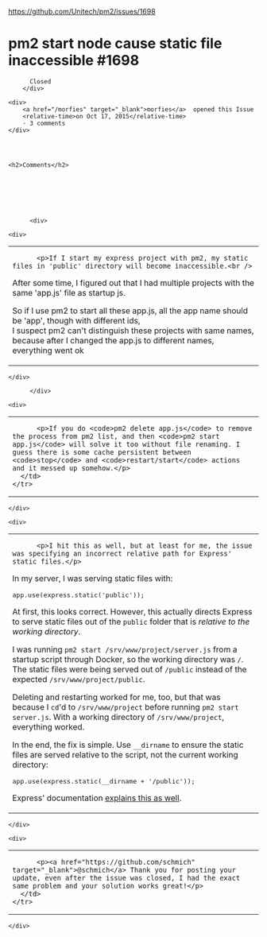 <a href="https://github.com/Unitech/pm2/issues/1698">https://github.com/Unitech/pm2/issues/1698</a><div id="articleHeader"><h1>              pm2 start node cause static file inaccessible            #1698    </h1></div>


  <div>
    <div>
        <div>
          
          Closed
        </div>
    
    <div>
        <a href="/morfies" target="_blank">morfies</a>  opened this Issue
        <relative-time>on Oct 17, 2015</relative-time>
        · 3 comments
    </div>
  



    <h2>Comments</h2>
    
      

      

        

          <div>
            




            
<div id="issue-111948477">
  <div>

    



    <div>

      
<task-lists>
<table>
  <tbody>
    <tr>
      <td>

          <p>If I start my express project with pm2, my static files in 'public' directory will become inaccessible.<br />
After some time, I figured out that I had multiple projects with the same 'app.js' file as startup js.</p>
<p>So if I use pm2 to start all these app.js,  all the app name should be 'app', though with different ids,<br />
I suspect pm2 can't distinguish these projects with same names,   because after I changed the app.js to different names, everything went ok</p>
      </td>
    </tr>
  </tbody>
</table>
</task-lists>


        



    </div>

  </div>
</div>

          </div>

          

  


  
<div>
    
  <div>

  




  
<div id="issuecomment-165712628">
    
  <div>

    



    <div>

      
<task-lists>
<table>
  <tbody>
    <tr>
      <td>

          <p>If you do <code>pm2 delete app.js</code> to remove the process from pm2 list, and then <code>pm2 start app.js</code> will solve it too without file renaming. I guess there is some cache persistent between <code>stop</code> and <code>restart/start</code> actions and it messed up somehow.</p>
      </td>
    </tr>
  </tbody>
</table>
</task-lists>


        



    </div>

  </div>
</div>


</div>

</div>

  


  
<div>
    
  <div>

  




  
<div id="issuecomment-237214097">
    
  <div>

    



    <div>

      
<task-lists>
<table>
  <tbody>
    <tr>
      <td>

          <p>I hit this as well, but at least for me, the issue was specifying an incorrect relative path for Express' static files.</p>
<p>In my server, I was serving static files with:</p>
<div><pre>app.use(express.static('public'));</pre></div>
<p>At first, this looks correct. However, this actually directs Express to serve static files out of the <code>public</code> folder that is <em>relative to the working directory</em>.</p>
<p>I was running <code>pm2 start /srv/www/project/server.js</code> from a startup script through Docker, so the working directory was <code>/</code>. The static files were being served out of <code>/public</code> instead of the expected <code>/srv/www/project/public</code>.</p>
<p>Deleting and restarting worked for me, too, but that was because I <code>cd</code>'d to <code>/srv/www/project</code> before running <code>pm2 start server.js</code>. With a working directory of <code>/srv/www/project</code>, everything worked.</p>
<p>In the end, the fix is simple. Use <code>__dirname</code> to ensure the static files are served relative to the script, not the current working directory:</p>
<div><pre>app.use(express.static(__dirname + '/public'));</pre></div>
<p>Express' documentation <a href="https://expressjs.com/en/starter/static-files.html" target="_blank">explains this as well</a>.</p>
      </td>
    </tr>
  </tbody>
</table>
</task-lists>


        



    </div>

  </div>
</div>


</div>

</div>

  
<div>
    
  <div>

  




  
<div id="issuecomment-357636572">
    
  <div>

    



    <div>

      
<task-lists>
<table>
  <tbody>
    <tr>
      <td>

          <p><a href="https://github.com/schmich" target="_blank">@schmich</a> Thank you for posting your update, even after the issue was closed, I had the exact same problem and your solution works great!</p>
      </td>
    </tr>
  </tbody>
</table>
</task-lists>


        



    </div>

  </div>
</div>


</div>

</div>










        